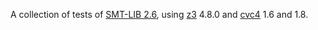 A collection of tests of [SMT-LIB 2.6](http://smtlib.cs.uiowa.edu/papers/smt-lib-reference-v2.6-r2021-05-12.pdf),
using [z3](https://github.com/Z3Prover/z3) 4.8.0 and [cvc4](https://github.com/cvc5/cvc5) 1.6 and
1.8.
